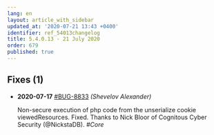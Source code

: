 ```yaml
---
lang: en
layout: article_with_sidebar
updated_at: '2020-07-21 13:43 +0400'
identifier: ref_54013changelog
title: 5.4.0.13 - 21 July 2020
order: 679
published: true
---
```

## Fixes (1)

* **2020-07-17** [#BUG-8833](https://xcn.myjetbrains.com/youtrack/issue/BUG-8833) _(Shevelov Alexander)_

  Non-secure execution of php code from the unserialize cookie viewedResources. Fixed. Thanks to Nick Bloor of Cognitous Cyber Security (@NickstaDB). _#Core_
